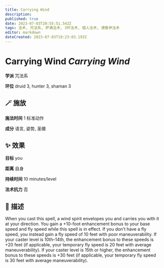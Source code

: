 ```yaml
---
title: Carrying Wind
description: 
published: true
date: 2023-07-03T20:55:51.542Z
tags: 法术, 咒法系, 萨满法术, 3环法术, 猎人法术, 德鲁伊法术
editor: markdown
dateCreated: 2023-07-03T19:23:03.193Z
---
```


# **Carrying Wind** *Carrying Wind*

**学派** 咒法系 

**环位** druid 3, hunter 3, shaman 3

## 🪄 施放

**施法时间** 1 标准动作

**成分** 语言, 姿势, 圣徽

## ✨ 效果 

**目标** you 

**距离** 自身  

**持续时间** 10 minutes/level 

**法术抗力** 否

## 📖 描述

When you cast this spell, a wind spirit envelopes you and carries you with it at your direction. You gain a +10-foot enhancement bonus to your base speed and fly speed while this spell is in effect. If you don&rsquo;t have a fly speed, you instead gain a fly speed of 10 feet with poor maneuverability. If your caster level is 10th&ndash;14th, the enhancement bonus to these speeds is +20 feet (if applicable, your temporary fly speed is 20 feet with average maneuverability). If your caster level is 15th or higher, the enhancement bonus to these speeds is +30 feet (if applicable, your temporary fly speed is 30 feet with average maneuverability).
    
